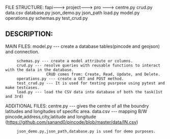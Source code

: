 FILE STRUCTURE:
          fapi--->
                  project--->
                             pro --->
                                     centre.py
                                     crud.py
                                     data.csv
                                     database.py
                                     json_demo.py
                                     json_path
                                     load.py
                                     model.py
                                     operations.py
                                     schemas.py
                                     test_crud.py
                                 
                                 

DESCRIPTION:
--------------

MAIN FILES:
         model.py --- create a database tables(pincode and geojson) and connection.
         
         schemas.py --- create a model attribute or columns.
         crud.py --- resolve queries with reusable functions to interact with the data in the database.
                      CRUD comes from: Create, Read, Update, and Delete.
         operations.py --- create a GET and POST method. 
         test_crud.py --- It is used for testing pusrpose using pytest and make testcases.
         load.py --- load the CSV data into database of both the task(1st and 3rd)

ADDITIONAL FILES:
         centre.py --- gives the centre of all the boundry latitudes and longitudes of specific area.
         data.csv --- mapping B/W pincode,address,city,latitude and longitude
                      (https://github.com/sanand0/pincode/blob/master/data/IN.csv)
         
         json_demo.py,json_path,database.py is used for demo purposes.
         
         
               
